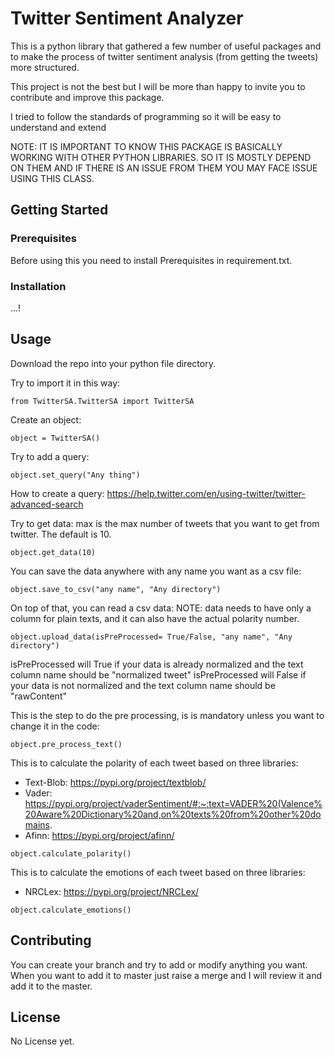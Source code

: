 # Twitter Sentiment Analyzer

This is a python library that gathered a few number of useful packages and to make the process of twitter sentiment analysis (from getting the tweets) more structured.

This project is not the best but I will be more than happy to invite you to contribute and improve this package.

I tried to follow the standards of programming so it will be easy to understand and extend

NOTE:
IT IS IMPORTANT TO KNOW THIS PACKAGE IS BASICALLY WORKING WITH OTHER PYTHON LIBRARIES. SO IT IS MOSTLY DEPEND ON THEM AND IF THERE IS AN ISSUE FROM THEM YOU MAY FACE ISSUE USING THIS CLASS.

## Getting Started

### Prerequisites

Before using this you need to install Prerequisites in requirement.txt.

### Installation

...!

## Usage

Download the repo into your python file directory.

Try to import it in this way:

```
from TwitterSA.TwitterSA import TwitterSA
```

Create an object:

```
object = TwitterSA()
```

Try to add a query:

```
object.set_query("Any thing")
```

How to create a query:
https://help.twitter.com/en/using-twitter/twitter-advanced-search

Try to get data:
max is the max number of tweets that you want to get from twitter. The default is 10.

```
object.get_data(10)
```

You can save the data anywhere with any name you want as a csv file:

```
object.save_to_csv("any name", "Any directory")
```

On top of that, you can read a csv data:
NOTE: data needs to have only a column for plain texts, and it can also have the actual polarity number.

```
object.upload_data(isPreProcessed= True/False, "any name", "Any directory")
```

isPreProcessed will True if your data is already normalized and the text column name should be "normalized tweet"
isPreProcessed will False if your data is not normalized and the text column name should be "rawContent"

This is the step to do the pre processing, is is mandatory unless you want to change it in the code:

```
object.pre_process_text()
```

This is to calculate the polarity of each tweet based on three libraries:

- Text-Blob: https://pypi.org/project/textblob/
- Vader: https://pypi.org/project/vaderSentiment/#:~:text=VADER%20(Valence%20Aware%20Dictionary%20and,on%20texts%20from%20other%20domains.
- Afinn: https://pypi.org/project/afinn/

```
object.calculate_polarity()
```

This is to calculate the emotions of each tweet based on three libraries:

- NRCLex: https://pypi.org/project/NRCLex/

```
object.calculate_emotions()
```

## Contributing

You can create your branch and try to add or modify anything you want. When you want to add it to master just raise a merge and I will review it and add it to the master.

## License

No License yet.
